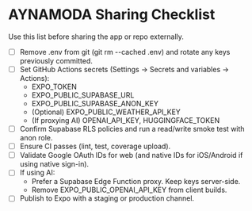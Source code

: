 # AYNAMODA Sharing Checklist

Use this list before sharing the app or repo externally.

- [ ] Remove .env from git (git rm --cached .env) and rotate any keys previously committed.
- [ ] Set GitHub Actions secrets (Settings → Secrets and variables → Actions):
  - EXPO_TOKEN
  - EXPO_PUBLIC_SUPABASE_URL
  - EXPO_PUBLIC_SUPABASE_ANON_KEY
  - (Optional) EXPO_PUBLIC_WEATHER_API_KEY
  - (If proxying AI) OPENAI_API_KEY, HUGGINGFACE_TOKEN
- [ ] Confirm Supabase RLS policies and run a read/write smoke test with anon role.
- [ ] Ensure CI passes (lint, test, coverage upload).
- [ ] Validate Google OAuth IDs for web (and native IDs for iOS/Android if using native sign-in).
- [ ] If using AI:
  - Prefer a Supabase Edge Function proxy. Keep keys server-side.
  - Remove EXPO_PUBLIC_OPENAI_API_KEY from client builds.
- [ ] Publish to Expo with a staging or production channel.
